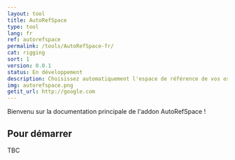 ```yaml
---
layout: tool
title: AutoRefSpace
type: tool
lang: fr
ref: autorefspace
permalink: /tools/AutoRefSpace-fr/
cat: rigging
sort: 1
version: 0.0.1
status: En développement
description: Choisissez automatiquement l'espace de référence de vos os
img: autorefspace.png
getit_url: http://google.com
---
```


Bienvenu sur la documentation principale de l'addon AutoRefSpace !

## Pour démarrer
TBC
